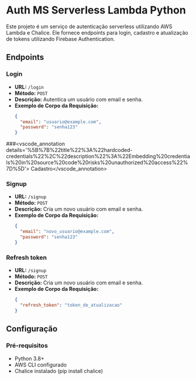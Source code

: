 # Auth MS Serverless Lambda Python

Este projeto é um serviço de autenticação serverless utilizando AWS Lambda e Chalice. Ele fornece endpoints para login, cadastro e atualização de tokens utilizando Firebase Authentication.

## Endpoints

### Login

- **URL:** `/login`
- **Método:** `POST`
- **Descrição:** Autentica um usuário com email e senha.
- **Exemplo de Corpo da Requisição:**
  ```json
  {
    "email": "usuario@example.com",
    "password": "senha123"
  }

###<vscode_annotation details='%5B%7B%22title%22%3A%22hardcoded-credentials%22%2C%22description%22%3A%22Embedding%20credentials%20in%20source%20code%20risks%20unauthorized%20access%22%7D%5D'> Cadastro</vscode_annotation>

### Signup

- **URL:** `/signup`
- **Método:** `POST`
- **Descrição:** Cria um novo usuário com email e senha.
- **Exemplo de Corpo da Requisição:**
  ```json
  {
    "email": "novo_usuario@example.com",
    "password": "senha123"
  }

### Refresh token

- **URL:** `/signup`
- **Método:** `POST`
- **Descrição:** Cria um novo usuário com email e senha.
- **Exemplo de Corpo da Requisição:**
  ```json
  {
    "refresh_token": "token_de_atualizacao"
  }

## Configuração
### Pré-requisitos

- Python 3.8+
- AWS CLI configurado
- Chalice instalado (pip install chalice)
